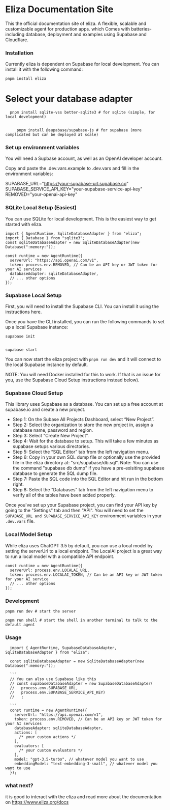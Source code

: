 # Eliza Documentation Site

This the official documentation site of eliza. A flexible, scalable and customizable agent for production apps. which Comes with batteries-including database, deployment and examples using Supabase and Cloudflare.

### Installation

Currently eliza is dependent on Supabase for local development. You can install it with the following command:

    pnpm install eliza

# Select your database adapter

      pnpm install sqlite-vss better-sqlite3 # for sqlite (simple, for local development)

```

     pnpm install @supabase/supabase-js # for supabase (more complicated but can be deployed at scale)
```

### Set up environment variables

You will need a Supbase account, as well as an OpenAI developer account.

Copy and paste the .dev.vars.example to .dev.vars and fill in the environment variables:

SUPABASE_URL="https://your-supabase-url.supabase.co"
SUPABASE_SERVICE_API_KEY="your-supabase-service-api-key"
REMOVED="your-openai-api-key"

### SQLite Local Setup (Easiest)

You can use SQLite for local development. This is the easiest way to get started with eliza.

    import { AgentRuntime, SqliteDatabaseAdapter } from "eliza";
    import { Database } from "sqlite3";
    const sqliteDatabaseAdapter = new SqliteDatabaseAdapter(new Database(":memory:"));

    const runtime = new AgentRuntime({
      serverUrl: "https://api.openai.com/v1",
      token: process.env.REMOVED, // Can be an API key or JWT token for your AI services
      databaseAdapter: sqliteDatabaseAdapter,
      // ... other options
    });

### Supabase Local Setup

First, you will need to install the Supabase CLI. You can install it using the instructions here.

Once you have the CLI installed, you can run the following commands to set up a local Supabase instance:

    supabase init

```

supabase start
```

You can now start the eliza project with `pnpm run dev` and it will connect to the local Supabase instance by default.

NOTE: You will need Docker installed for this to work. If that is an issue for you, use the Supabase Cloud Setup instructions instead below).

### Supabase Cloud Setup

This library uses Supabase as a database. You can set up a free account at supabase.io and create a new project.

- Step 1: On the Subase All Projects Dashboard, select “New Project”.
- Step 2: Select the organization to store the new project in, assign a database name, password and region.
- Step 3: Select “Create New Project”.
- Step 4: Wait for the database to setup. This will take a few minutes as supabase setups various directories.
- Step 5: Select the “SQL Editor” tab from the left navigation menu.
- Step 6: Copy in your own SQL dump file or optionally use the provided file in the eliza directory at: "src/supabase/db.sql". Note: You can use the command "supabase db dump" if you have a pre-exisiting supabase database to generate the SQL dump file.
- Step 7: Paste the SQL code into the SQL Editor and hit run in the bottom right.
- Step 8: Select the “Databases” tab from the left navigation menu to verify all of the tables have been added properly.

Once you've set up your Supabase project, you can find your API key by going to the "Settings" tab and then "API". You will need to set the` SUPABASE_URL and SUPABASE_SERVICE_API_KEY` environment variables in your `.dev.vars` file.

### Local Model Setup

While eliza uses ChatGPT 3.5 by default, you can use a local model by setting the serverUrl to a local endpoint. The LocalAI project is a great way to run a local model with a compatible API endpoint.

    const runtime = new AgentRuntime({
      serverUrl: process.env.LOCALAI_URL,
      token: process.env.LOCALAI_TOKEN, // Can be an API key or JWT token for your AI service
      // ... other options
    });

### Development

    pnpm run dev # start the server

```
pnpm run shell # start the shell in another terminal to talk to the default agent
```

### Usage

      import { AgentRuntime, SupabaseDatabaseAdapter, SqliteDatabaseAdapter } from "eliza";

      const sqliteDatabaseAdapter = new SqliteDatabaseAdapter(new Database(":memory:"));

      ```
      // You can also use Supabase like this
      // const supabaseDatabaseAdapter = new SupabaseDatabaseAdapter(
      //   process.env.SUPABASE_URL,
      //   process.env.SUPABASE_SERVICE_API_KEY)
      //   ;

      ```
      const runtime = new AgentRuntime({
        serverUrl: "https://api.openai.com/v1",
        token: process.env.REMOVED, // Can be an API key or JWT token for your AI services
        databaseAdapter: sqliteDatabaseAdapter,
        actions: [
          /* your custom actions */
        ],
        evaluators: [
          /* your custom evaluators */
        ],
        model: "gpt-3.5-turbo", // whatever model you want to use
        embeddingModel: "text-embedding-3-small", // whatever model you want to use
      });

### what next?

it is good to interact with the eliza and read more about the documentation on https://www.eliza.org/docs

